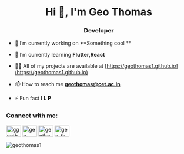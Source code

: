 <h1 align="center">Hi 👋, I'm Geo Thomas</h1>
<h3 align="center">Developer</h3>

- 🔭 I’m currently working on **Something cool **

- 🌱 I’m currently learning **Flutter,React**

- 👨‍💻 All of my projects are available at [https://geothomas1.github.io](https://geothomas1.github.io)

- 📫 How to reach me **geothomas@cet.ac.in**

- ⚡ Fun fact **I L P**

<h3 align="left">Connect with me:</h3>
<p align="left">
<a href="https://twitter.com/ggeothomas" target="blank"><img align="center" src="https://raw.githubusercontent.com/rahuldkjain/github-profile-readme-generator/master/src/images/icons/Social/twitter.svg" alt="ggeothomas" height="30" width="40" /></a>
<a href="https://linkedin.com/in/geo-thomas-1b1118138" target="blank"><img align="center" src="https://raw.githubusercontent.com/rahuldkjain/github-profile-readme-generator/master/src/images/icons/Social/linked-in-alt.svg" alt="geo-thomas-1b1118138" height="30" width="40" /></a>
<a href="https://kaggle.com/geothomas" target="blank"><img align="center" src="https://raw.githubusercontent.com/rahuldkjain/github-profile-readme-generator/master/src/images/icons/Social/kaggle.svg" alt="geothomas" height="30" width="40" /></a>
<a href="https://www.hackerrank.com/geo_thomas" target="blank"><img align="center" src="https://raw.githubusercontent.com/rahuldkjain/github-profile-readme-generator/master/src/images/icons/Social/hackerrank.svg" alt="geo_thomas" height="30" width="40" /></a>
</p>

<p><img align="center" src="https://github-readme-streak-stats.herokuapp.com/?user=geothomas1&" alt="geothomas1" /></p>
